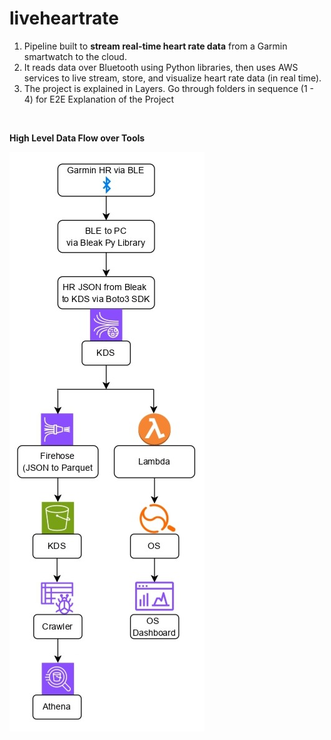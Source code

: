# liveheartrate
1) Pipeline built to **stream real-time heart rate data** from a Garmin smartwatch to the cloud.
2) It reads data over Bluetooth using Python libraries, then uses AWS services to live stream, store, and visualize heart rate data (in real time).
3) The project is explained in Layers. Go through folders in sequence (1 - 4) for E2E Explanation of the Project

&nbsp;

  **High Level Data Flow over Tools**

![High Level Data Flow over Tools](https://github.com/adiman1/liveheartrate/blob/0a2f8de1a3f68ac8a19e7b2890908e6a8047af2a/images/aws%20flow_page-0001.JPG)
